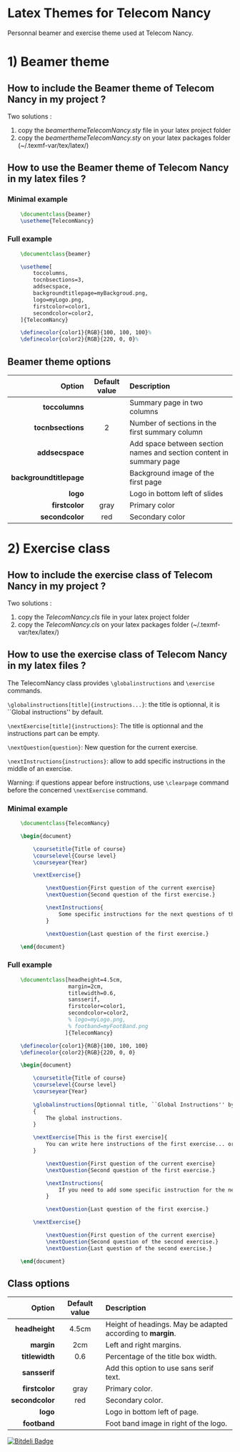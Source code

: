 Latex Themes for Telecom Nancy
==============================

Personnal beamer and exercise theme used at Telecom Nancy.

# 1) Beamer theme

## How to include the Beamer theme of Telecom Nancy in my project ?

Two solutions :
  1. copy the *beamerthemeTelecomNancy.sty* file in your latex project folder
  2. copy the *beamerthemeTelecomNancy.sty* on your latex packages folder (~/.texmf-var/tex/latex/)

## How to use the Beamer theme of Telecom Nancy in my latex files ?

### Minimal example

```latex
	\documentclass{beamer}
	\usetheme{TelecomNancy}
```

### Full example

```latex
	\documentclass{beamer}

	\usetheme[
		toccolumns,
		tocnbsections=3,
		addsecspace,
		backgroundtitlepage=myBackgroud.png,
		logo=myLogo.png,
		firstcolor=color1,
		secondcolor=color2,
	]{TelecomNancy}

	\definecolor{color1}{RGB}{100, 100, 100}%
	\definecolor{color2}{RGB}{220, 0, 0}%
```

## Beamer theme options

Option					| Default value | Description
-----------------------:|:-------------:|:-------------------------------------------------------------------
**toccolumns**			|				| Summary page in two columns
**tocnbsections**		|	2			| Number of sections in the first summary column
**addsecspace**			|				| Add space between section names and section content in summary page
**backgroundtitlepage**	|				| Background image of the first page
**logo**				|				| Logo in bottom left of slides
**firstcolor**			|	gray		| Primary color
**secondcolor**			|	red			| Secondary color




# 2) Exercise class

## How to include the exercise class of Telecom Nancy in my project ?

Two solutions :
  1. copy the *TelecomNancy.cls* file in your latex project folder
  2. copy the *TelecomNancy.cls* on your latex packages folder (~/.texmf-var/tex/latex/)

## How to use the exercise class of Telecom Nancy in my latex files ?

The TelecomNancy class provides `\globalinstructions` and `\exercise` commands.

`\globalinstructions[title]{instructions...}`: the title is optionnal, it is ``Global instructions'' by default.

`\nextExercise[title]{instructions}`: The title is optionnal and the instructions part can be empty.

`\nextQuestion{question}`: New question for the current exercise.

`\nextInstructions{instructions}`: allow to add specific instructions in the middle of an exercise.

Warning: if questions appear before instructions, use `\clearpage` command before the concerned `\nextExercise` command.

### Minimal example

```latex
	\documentclass{TelecomNancy}

	\begin{document}

		\coursetitle{Title of course}
		\courselevel{Course level}
		\courseyear{Year}

		\nextExercise{}

			\nextQuestion{First question of the current exercise}
			\nextQuestion{Second question of the first exercise.}

			\nextInstructions{
				Some specific instructions for the next questions of the current exercise.
			}

			\nextQuestion{Last question of the first exercise.}

	\end{document}
```

### Full example

```latex
	\documentclass[headheight=4.5cm,
				   margin=2cm,
				   titlewidth=0.6,
				   sansserif,
				   firstcolor=color1,
				   secondcolor=color2,
				   % logo=myLogo.png,
				   % footband=myFootBand.png
				  ]{TelecomNancy}

	\definecolor{color1}{RGB}{100, 100, 100}
	\definecolor{color2}{RGB}{220, 0, 0}

	\begin{document}

		\coursetitle{Title of course}
		\courselevel{Course level}
		\courseyear{Year}
			
		\globalinstructions[Optionnal title, ``Global Instructions'' by default]
		{
			The global instructions.
		}

		\nextExercise[This is the first exercise]{
			You can write here instructions of the first exercise... or nothing.
		}

			\nextQuestion{First question of the current exercise}
			\nextQuestion{Second question of the first exercise.}

			\nextInstructions{
				If you need to add some specific instruction for the next questions of the current exercise.
			}

			\nextQuestion{Last question of the first exercise.}

		\nextExercise{}

			\nextQuestion{First question of the current exercise}
			\nextQuestion{Second question of the second exercise.}
			\nextQuestion{Last question of the second exercise.}

	\end{document}
```

## Class options

Option			| Default value | Description
---------------:|:-------------:|:-------------------------------------------------------------------
**headheight**	|	4.5cm		| Height of headings. May be adapted according to **margin**.
**margin**		|	2cm			| Left and right margins.
**titlewidth**	|	0.6			| Percentage of the title box width.
**sansserif**	|				| Add this option to use sans serif text.
**firstcolor**	|	gray		| Primary color.
**secondcolor**	|	red			| Secondary color.
**logo**		|				| Logo in bottom left of page.
**footband**	|				| Foot band image in right of the logo.


[![Bitdeli Badge](https://d2weczhvl823v0.cloudfront.net/akrah/latexthemetelecomnancy/trend.png)](https://bitdeli.com/free "Bitdeli Badge")

